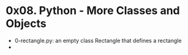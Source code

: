 # 0x08. Python - More Classes and Objects

* 0-rectangle.py: an empty class Rectangle that defines a rectangle
* 